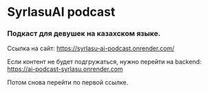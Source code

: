 # **SyrlasuAI podcast**

### Подкаст для девушек на казахском языке.

Ссылка на сайт: https://syrlasu-ai-podcast.onrender.com/

Если контент не будет подгружаться, нужно перейти на backend: https://ai-podcast-syrlasu.onrender.com

Потом снова перейти по первой ссылке.

